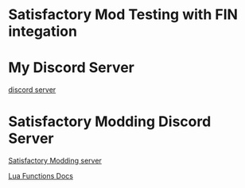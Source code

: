 # Satisfactory Mod Testing with FIN integation



# My Discord Server
[discord server](https://discord.gg/mZRpZTb) 

# Satisfactory Modding Discord Server
[Satisfactory Modding server](https://discord.gg/QzcG9nX)

[Lua Functions Docs](docs.md)
